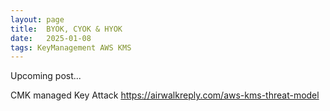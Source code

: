 ```yaml
---
layout: page
title:  BYOK, CYOK & HYOK
date:   2025-01-08
tags: KeyManagement AWS KMS
---
```

Upcoming post... 

CMK managed Key Attack
https://airwalkreply.com/aws-kms-threat-model